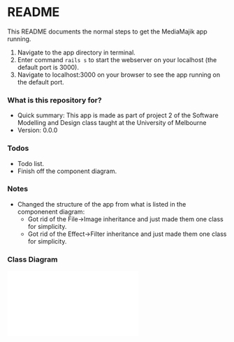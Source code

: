 # README #

This README documents the normal steps to get the MediaMajik app running.

1. Navigate to the app directory in terminal.
2. Enter command ```rails s``` to start the webserver on your localhost (the default port is 3000).
3. Navigate to localhost:3000 on your browser to see the app running on the default port.

### What is this repository for? ###

* Quick summary: This app is made as part of project 2 of the Software Modelling and Design class taught at the University of Melbourne
* Version: 0.0.0

### Todos ###

* Todo list.
* Finish off the component diagram.

### Notes ###
* Changed the structure of the app from what is listed in the componenent diagram:
	+ Got rid of the File->Image inheritance and just made them one class for simplicity.
	+ Got rid of the Effect->Filter inheritance and just made them one class for simplicity.

### Class Diagram ###

![Class Diagram](Class-Diagram.pdf)
